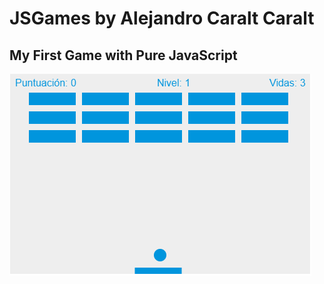 # JSGames by Alejandro Caralt Caralt
## My First Game with Pure JavaScript
<img src="img/paddle.png" >
